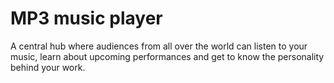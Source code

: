 # MP3 music player
A central hub where audiences from all over the world can listen to your music, learn about upcoming performances and get to know the personality behind your work. 

